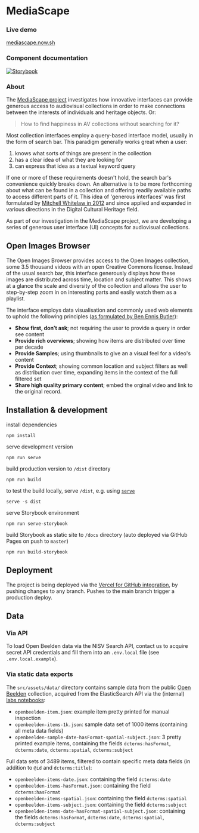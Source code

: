 # MediaScape

### Live demo

[mediascape.now.sh](https://mediascape.now.sh/)

### Component documentation

[![Storybook](https://cdn.jsdelivr.net/gh/storybookjs/brand@master/badge/badge-storybook.svg)](https://beeldengeluid.github.io/MediaScape)

### About

The [MediaScape project](https://www.beeldengeluid.nl/en/knowledge/projects/mediascape) investigates how innovative interfaces can provide generous access to audiovisual collections in order to make connections between the interests of individuals and heritage objects. Or:

> How to find happiness in AV collections without searching for it?

Most collection interfaces employ a query-based interface model, usually in the form of search bar. This paradigm generally works great when a user:

1. knows what sorts of things are present in the collection
2. has a clear idea of what they are looking for
3. can express that idea as a textual keyword query

If one or more of these requirements doesn't hold, the search bar's convenience quickly breaks down. An alternative is to be more forthcoming about what can be found in a collection and offering readily available paths to access different parts of it. This idea of 'generous interfaces' was first formulated by [Mitchell Whitelaw in 2012](http://mtchl.net/towards-generous-interfaces-for-archival-collections/) and since applied and expanded in various directions in the Digital Cultural Heritage field.

As part of our investigation in the MediaScape project, we are developing a series of generous user interface (UI) concepts for audiovisual collections.

## Open Images Browser

The Open Images Browser provides access to the Open Images collection, some 3.5 thousand videos with an open Creative Commons license. Instead of the usual search bar, this interface generously displays how these images are distributed across time, location and subject matter. This shows at a glance the scale and diversity of the collection and allows the user to step-by-step zoom in on interesting parts and easily watch them as a playlist.

The interface employs data visualisation and commonly used web elements to uphold the following principles ([as formulated by Ben Ennis Butler](https://mw2013.museumsandtheweb.com/paper/visual-exploration-of-australian-prints-and-printmaking/)):

- **Show first, don’t ask**; not requiring the user to provide a query in order see content
- **Provide rich overviews**; showing how items are distributed over time per decade
- **Provide Samples**; using thumbnails to give an a visual feel for a video's content
- **Provide Context**; showing common location and subject filters as well as distribution over time, expanding items in the context of the full filtered set
- **Share high quality primary content**; embed the orginal video and link to the original record.

## Installation & development

install dependencies

    npm install

serve development version

    npm run serve

build production version to `/dist` directory

    npm run build

to test the build locally, serve `/dist`, e.g. using [`serve`](https://github.com/zeit/serve)

    serve -s dist

serve Storybook environment

    npm run serve-storybook

build Storybook as static site to `/docs` directory (auto deployed via GitHub Pages on push to `master`)

    npm run build-storybook

## Deployment

The project is being deployed via the [Vercel for GitHub integration](https://vercel.com/docs/git-integrations/vercel-for-github), by pushing changes to any branch. Pushes to the main branch trigger a production deploy.

## Data

### Via API

To load Open Beelden data via the NISV Search API, contact us to acquire secret API credentials and fill them into an `.env.local` file (see `.env.local.example`).

### Via static data exports

The `src/assets/data/` directory contains sample data from the public [Open Beelden](https://openbeelden.nl/) collection, acquired from the ElasticSearch API via the (internal) [labs notebooks](https://github.com/beeldengeluid/labs-notebooks):

- `openbeelden-item.json`: example item pretty printed for manual inspection
- `openbeelden-items-1k.json`: sample data set of 1000 items (containing all meta data fields)
- `openbeelden-sample-date-hasFormat-spatial-subject.json`: 3 pretty printed example items, containing the fields `dcterms:hasFormat`, `dcterms:date`, `dcterms:spatial`, `dcterms:subject`

Full data sets of 3489 items, filtered to contain specific meta data fields (in addition to `@id` and `dcterms:title`):

- `openbeelden-items-date.json`: containing the field `dcterms:date`
- `openbeelden-items-hasFormat.json`: containing the field `dcterms:hasFormat`
- `openbeelden-items-spatial.json`: containing the field `dcterms:spatial`
- `openbeelden-items-subject.json`: containing the field `dcterms:subject`
- `openbeelden-items-date-hasFormat-spatial-subject.json`: containing the fields `dcterms:hasFormat`, `dcterms:date`, `dcterms:spatial`, `dcterms:subject`
